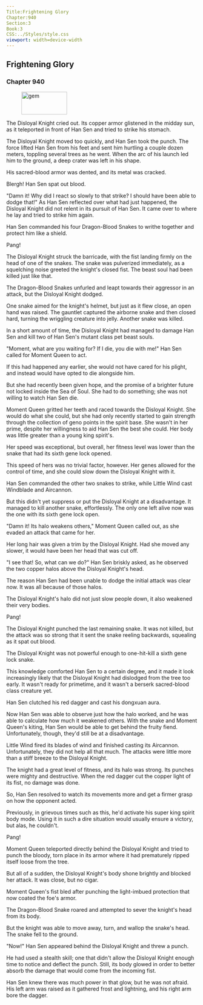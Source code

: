 ```yaml
---
Title:Frightening Glory 
Chapter:940 
Section:3 
Book:3 
CSS:../Styles/style.css 
viewport: width=device-width
---
```

  
## Frightening Glory
### Chapter 940
  
<figure>
	<img src="../Images/gem.gif" alt="gem" id="gem" width="120" height="60" />
</figure>
  

  
The Disloyal Knight cried out. Its copper armor glistened in the midday sun, as it teleported in front of Han Sen and tried to strike his stomach.

The Disloyal Knight moved too quickly, and Han Sen took the punch. The force lifted Han Sen from his feet and sent him hurtling a couple dozen meters, toppling several trees as he went. When the arc of his launch led him to the ground, a deep crater was left in his shape.

His sacred-blood armor was dented, and its metal was cracked.

Blergh! Han Sen spat out blood.

"Damn it! Why did I react so slowly to that strike? I should have been able to dodge that!" As Han Sen reflected over what had just happened, the Disloyal Knight did not relent in its pursuit of Han Sen. It came over to where he lay and tried to strike him again.

Han Sen commanded his four Dragon-Blood Snakes to writhe together and protect him like a shield.

Pang!

The Disloyal Knight struck the barricade, with the fist landing firmly on the head of one of the snakes. The snake was pulverized immediately, as a squelching noise greeted the knight's closed fist. The beast soul had been killed just like that.

The Dragon-Blood Snakes unfurled and leapt towards their aggressor in an attack, but the Disloyal Knight dodged.

One snake aimed for the knight's helmet, but just as it flew close, an open hand was raised. The gauntlet captured the airborne snake and then closed hard, turning the wriggling creature into jelly. Another snake was killed.

In a short amount of time, the Disloyal Knight had managed to damage Han Sen and kill two of Han Sen's mutant class pet beast souls.

"Moment, what are you waiting for? If I die, you die with me!" Han Sen called for Moment Queen to act.

If this had happened any earlier, she would not have cared for his plight, and instead would have opted to die alongside him.

But she had recently been given hope, and the promise of a brighter future not locked inside the Sea of Soul. She had to do something; she was not willing to watch Han Sen die.

Moment Queen gritted her teeth and raced towards the Disloyal Knight. She would do what she could, but she had only recently started to gain strength through the collection of geno points in the spirit base. She wasn't in her prime, despite her willingness to aid Han Sen the best she could. Her body was little greater than a young king spirit's.

Her speed was exceptional, but overall, her fitness level was lower than the snake that had its sixth gene lock opened.

This speed of hers was no trivial factor, however. Her genes allowed for the control of time, and she could slow down the Disloyal Knight with it.

Han Sen commanded the other two snakes to strike, while Little Wind cast Windblade and Aircannon.

But this didn't yet suppress or put the Disloyal Knight at a disadvantage. It managed to kill another snake, effortlessly. The only one left alive now was the one with its sixth gene lock open.

"Damn it! Its halo weakens others," Moment Queen called out, as she evaded an attack that came for her.

Her long hair was given a trim by the Disloyal Knight. Had she moved any slower, it would have been her head that was cut off.

"I see that! So, what can we do?" Han Sen briskly asked, as he observed the two copper halos above the Disloyal Knight's head.

The reason Han Sen had been unable to dodge the initial attack was clear now. It was all because of those halos.

The Disloyal Knight's halo did not just slow people down, it also weakened their very bodies.

Pang!

The Disloyal Knight punched the last remaining snake. It was not killed, but the attack was so strong that it sent the snake reeling backwards, squealing as it spat out blood.

The Disloyal Knight was not powerful enough to one-hit-kill a sixth gene lock snake.

This knowledge comforted Han Sen to a certain degree, and it made it look increasingly likely that the Disloyal Knight had dislodged from the tree too early. It wasn't ready for primetime, and it wasn't a berserk sacred-blood class creature yet.

Han Sen clutched his red dagger and cast his dongxuan aura.

Now Han Sen was able to observe just how the halo worked, and he was able to calculate how much it weakened others. With the snake and Moment Queen's kiting, Han Sen would be able to get behind the fruity fiend. Unfortunately, though, they'd still be at a disadvantage.

Little Wind fired its blades of wind and finished casting its Aircannon. Unfortunately, they did not help all that much. The attacks were little more than a stiff breeze to the Disloyal Knight.

The knight had a great level of fitness, and its halo was strong. Its punches were mighty and destructive. When the red dagger cut the copper light of its fist, no damage was done.

So, Han Sen resolved to watch its movements more and get a firmer grasp on how the opponent acted.

Previously, in grievous times such as this, he'd activate his super king spirit body mode. Using it in such a dire situation would usually ensure a victory, but alas, he couldn't.

Pang!

Moment Queen teleported directly behind the Disloyal Knight and tried to punch the bloody, torn place in its armor where it had prematurely ripped itself loose from the tree.

But all of a sudden, the Disloyal Knight's body shone brightly and blocked her attack. It was close, but no cigar.

Moment Queen's fist bled after punching the light-imbued protection that now coated the foe's armor.

The Dragon-Blood Snake roared and attempted to sever the knight's head from its body.

But the knight was able to move away, turn, and wallop the snake's head. The snake fell to the ground.

"Now!" Han Sen appeared behind the Disloyal Knight and threw a punch.

He had used a stealth skill; one that didn't allow the Disloyal Knight enough time to notice and deflect the punch. Still, its body glowed in order to better absorb the damage that would come from the incoming fist.

Han Sen knew there was much power in that glow, but he was not afraid. His left arm was raised as it gathered frost and lightning, and his right arm bore the dagger.